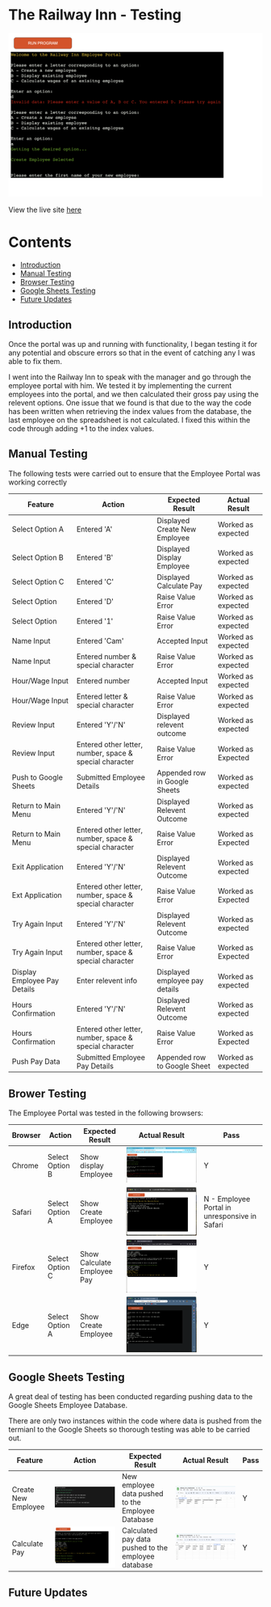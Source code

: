 # The Railway Inn - Testing

![A screenshot of the landing page of the Employee Portal](assets/images/hero-ss.png)

View the live site [here](https://railway-nn-employee-portal-da8a700a2d95.herokuapp.com/)

# Contents
- [Introduction](#introduction)
- [Manual Testing](#manual-testing)
- [Browser Testing](#brower-testing)
- [Google Sheets Testing](#google-sheets-testing)
- [Future Updates](#future-updates)

## Introduction 

Once the portal was up and running with functionality, I began testing it for any potential and obscure errors so that in the event of catching any I was able to fix them.

I went into the Railway Inn to speak with the manager and go through the employee portal with him. We tested it by implementing the current employees into the portal, and we then calculated their gross pay using the relevent options. One issue that we found is that due to the way the code has been written when retrieving the index values from the database, the last employee on the spreadsheet is not calculated. I fixed this within the code through adding +1 to the index values. 

## Manual Testing

The following tests were carried out to ensure that the Employee Portal was working correctly

| Feature | Action | Expected Result | Actual Result |
| ------- | ------ | --------------- | ------------- |
| Select Option A | Entered 'A' | Displayed Create New Employee | Worked as expected | 
| Select Option B | Entered 'B' | Displayed Display Employee | Worked as expected |
| Select Option C | Entered 'C' | Displayed Calculate Pay | Worked as expected | 
| Select Option | Entered 'D' | Raise Value Error | Worked as expected |
| Select Option | Entered '1' | Raise Value Error | Worked as expected |
| Name Input | Entered 'Cam' | Accepted Input | Worked as expected |
| Name Input | Entered number & special character | Raise Value Error | Worked as expected |
| Hour/Wage Input | Entered number | Accepted Input | Worked as expected |
| Hour/Wage Input | Entered letter & special character | Raise Value Error | Worked as expected |
| Review Input | Entered 'Y'/'N' | Displayed relevent outcome | Worked as expected |
| Review Input | Entered other letter, number, space & special character | Raise Value Error | Worked as Expected |
| Push to Google Sheets | Submitted Employee Details | Appended row in Google Sheets | Worked as expected |
| Return to Main Menu | Entered 'Y'/'N' | Displayed Relevent Outcome | Worked as expected |
| Return to Main Menu | Entered other letter, number, space & special character | Raise Value Error | Worked as Expected |
| Exit Application | Entered 'Y'/'N' | Displayed Relevent Outcome | Worked as expected |
| Ext Application | Entered other letter, number, space & special character | Raise Value Error | Worked as Expected |
| Try Again Input | Entered 'Y'/'N' | Displayed Relevent Outcome | Worked as expected |
| Try Again Input | Entered other letter, number, space & special character | Raise Value Error | Worked as Expected |
| Display Employee Pay Details | Enter relevent info | Displayed employee pay details | Worked as expected |
| Hours Confirmation | Entered 'Y'/'N' | Displayed Relevent Outcome | Worked as expected |
| Hours Confirmation | Entered other letter, number, space & special character | Raise Value Error | Worked as Expected |
| Push Pay Data | Submitted Employee Pay Details | Appended row to Google Sheet | Worked as expected |

## Brower Testing

The Employee Portal was tested in the following browsers:

| Browser | Action | Expected Result | Actual Result | Pass |
| ------- | ------ | --------------- | ------------- | ---- |
| Chrome | Select Option B | Show display Employee | ![A screenshot of the test in Google Chrome browser](assets/images/google-chrome-ss.png) | Y |
| Safari | Select Option A | Show Create Employee | ![A screenshot of the test in Safari browser](assets/images/safari-ss.png) | N - Employee Portal in unresponsive in Safari |
| Firefox | Select Option C | Show Calculate Employee Pay | ![A screenshot of the tes in a Firefox browser](assets/images/firefox-ss.png) | Y |
| Edge | Select Option A | Show Create Employee | ![A screenshot of the test in a Microsoft Edge browser](assets/images/edge-ss.png) | Y |

## Google Sheets Testing

A great deal of testing has been conducted regarding pushing data to the Google Sheets Employee Database.

There are only two instances within the code where data is pushed from the termianl to the Google Sheets so thorough testing was able to be carried out.

| Feature | Action | Expected Result | Actual Result | Pass |
| ------- | ------ | --------------- | ------------- | ---- |
| Create New Employee | ![Screenshot of creating a new employee](assets/images/create-employee-ss.png) | New employee data pushed to the Employee Database | ![Screenshot of the new employee in the database](assets/images/push-new-employee-ss.png) | Y |
| Calculate Pay | ![Screenshot of calculating pay](assets/images/calculate-pay-test-ss.png) | Calculated pay data pushed to the employee database | ![Screenshot of the calculated pay data in the database](assets/images/push-calc-pay-ss.png) | Y |
## Future Updates

